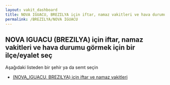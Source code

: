 ```yaml
---
layout: vakit_dashboard
title: NOVA IGUACU, BREZILYA için iftar, namaz vakitleri ve hava durumu - ilçe/eyalet seç
permalink: /BREZILYA/NOVA IGUACU
---
```


## NOVA IGUACU (BREZILYA) için iftar, namaz vakitleri ve hava durumu  görmek için bir ilçe/eyalet seç

Aşağıdaki listeden bir şehir ya da semt seçin

* [ (NOVA_IGUACU, BREZILYA) için iftar ve namaz vakitleri](/BREZILYA/NOVA_IGUACU/)

<script type="text/javascript">
  var GLOBAL_COUNTRY = 'BREZILYA';
  var GLOBAL_CITY = 'NOVA IGUACU';
  var GLOBAL_STATE = 'NOVA IGUACU';
</script>
